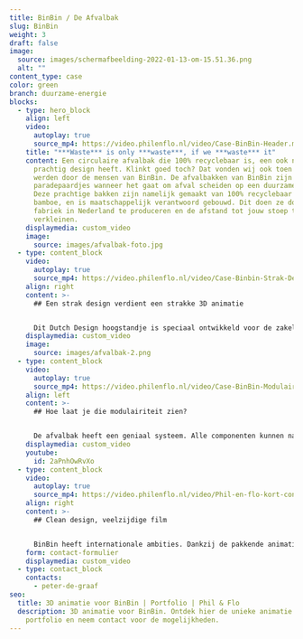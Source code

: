 ```yaml
---
title: BinBin / De Afvalbak
slug: BinBin
weight: 3
draft: false
image:
  source: images/schermafbeelding-2022-01-13-om-15.51.36.png
  alt: ""
content_type: case
color: green
branch: duurzame-energie
blocks:
  - type: hero_block
    align: left
    video:
      autoplay: true
      source_mp4: https://video.philenflo.nl/video/Case-BinBin-Header.mp4
    title: "***Waste*** is only ***waste***, if we ***waste*** it"
    content: Een circulaire afvalbak die 100% recyclebaar is, een ook nog eens een
      prachtig design heeft. Klinkt goed toch? Dat vonden wij ook toen we gebeld
      werden door de mensen van BinBin. De afvalbakken van BinBin zijn de
      paradepaardjes wanneer het gaat om afval scheiden op een duurzame manier.
      Deze prachtige bakken zijn namelijk gemaakt van 100% recyclebaar staal en
      bamboe, en is maatschappelijk verantwoord gebouwd. Dit doen ze door in een
      fabriek in Nederland te produceren en de afstand tot jouw stoep te
      verkleinen.
    displaymedia: custom_video
    image:
      source: images/afvalbak-foto.jpg
  - type: content_block
    video:
      autoplay: true
      source_mp4: https://video.philenflo.nl/video/Case-Binbin-Strak-Design.mp4
    align: right
    content: >-
      ## Een strak design verdient een strakke 3D animatie


      Dit Dutch Design hoogstandje is speciaal ontwikkeld voor de zakelijk markt en is eenvoudig af te stemmen op verschillende gebruikersbehoeften. Wij werden gevraagd om de unieke eigenschappen in een strakke 3D animatie te verpakken. Dat is goed gelukt als je het ons vraagt! Met een afvalbak van BinBin hoef je als organisatie de afvalbak niet meer weg te moffelen in een hoekje.
    displaymedia: custom_video
    image:
      source: images/afvalbak-2.png
  - type: content_block
    video:
      autoplay: true
      source_mp4: https://video.philenflo.nl/video/Case-BinBin-Modulairiteit.mp4
    align: left
    content: >-
      ## Hoe laat je die modulairiteit zien?


      De afvalbak heeft een geniaal systeem. Alle componenten kunnen namelijk gescheiden en gecombineerd worden. Dit zorgt voor een hoge flexibiliteit van het systeem. Je hoeft nooit meer een nieuwe bak te kopen, want de bak past zich aan jouw behoeften aan. Groeit je bedrijf? Dan plak je er nieuwe modules aan. Krijg je een nieuwe afvalstroom? Idem dito. Deze modulaire functies lenen zich perfect voor een 3D animatie. 3D animatie zorgt dat we alle modules los van elkaar kunnen trekken, en dit op een dynamische manier te visualiseren.
    displaymedia: custom_video
    youtube:
      id: 2aPnhOwRvXo
  - type: content_block
    video:
      autoplay: true
      source_mp4: https://video.philenflo.nl/video/Phil-en-flo-kort-contact2.mp4
    align: right
    content: >-
      ## Clean design, veelzijdige film


      BinBin heeft internationale ambities. Dankzij de pakkende animatie met een clean design, hebben ze een effectief middel om de internationale markt te betreden. Geen gedoe met taalbarrières, maar vlotte video's die ze kunnen inzetten bij iedere bedrijfspresentatie, marketingcampagne of elevator pitch.
    form: contact-formulier
    displaymedia: custom_video
  - type: contact_block
    contacts:
      - peter-de-graaf
seo:
  title: 3D animatie voor BinBin | Portfolio | Phil & Flo
  description: 3D animatie voor BinBin. Ontdek hier de unieke animatie in ons
    portfolio en neem contact voor de mogelijkheden.
---
```

